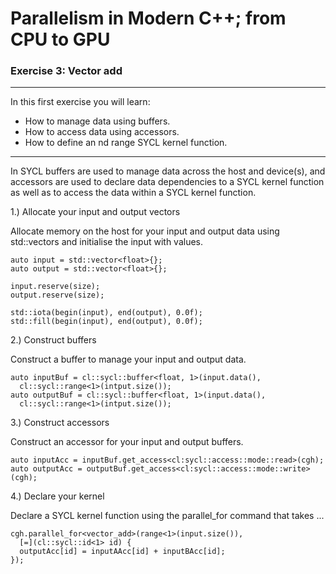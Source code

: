 # Parallelism in Modern C++; from CPU to GPU
### Exercise 3: Vector add

---

In this first exercise you will learn:
* How to manage data using buffers.
* How to access data using accessors.
* How to define an nd range SYCL kernel function.

---

In SYCL buffers are used to manage data across the host and device(s), and accessors are used to declare data dependencies to a SYCL kernel function as well as to access the data within a SYCL kernel function.

1.) Allocate your input and output vectors

Allocate memory on the host for your input and output data using std::vectors and initialise the input with values.

```
auto input = std::vector<float>{};
auto output = std::vector<float>{};

input.reserve(size);
output.reserve(size);

std::iota(begin(input), end(output), 0.0f);
std::fill(begin(input), end(output), 0.0f);
```

2.) Construct buffers

Construct a buffer to manage your input and output data.

```
auto inputBuf = cl::sycl::buffer<float, 1>(input.data(),
  cl::sycl::range<1>(intput.size());
auto outputBuf = cl::sycl::buffer<float, 1>(input.data(),
  cl::sycl::range<1>(intput.size());
```

3.) Construct accessors

Construct an accessor for your input and output buffers.

```
auto inputAcc = inputBuf.get_access<cl:sycl::access::mode::read>(cgh);
auto outputAcc = outputBuf.get_access<cl:sycl::access::mode::write>(cgh);
```

4.) Declare your kernel

Declare a SYCL kernel function using the parallel_for command that takes ...

```
cgh.parallel_for<vector_add>(range<1>(input.size()),
  [=](cl::sycl::id<1> id) {
  outputAcc[id] = inputAAcc[id] + inputBAcc[id];
});
```
